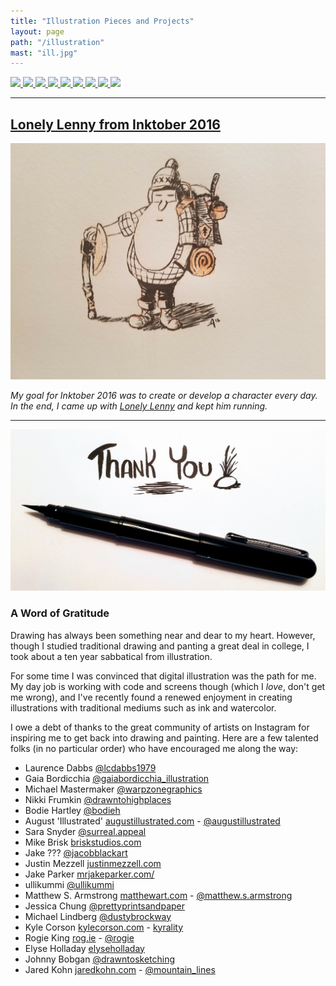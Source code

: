 ```yaml
---
title: "Illustration Pieces and Projects"
layout: page
path: "/illustration"
mast: "ill.jpg"
---
```

<div class='grid'>
  <a href="/illustration/inktober/">
    <img src="http://placehold.it/350x150" />
  </a>
  <a href="/illustration/inktober/">
    <img src="http://placehold.it/250x50" />
  </a>
  <a href="/illustration/inktober/">
    <img src="http://placehold.it/350x200" />
  </a>
  <a href="/illustration/inktober/">
    <img src="http://placehold.it/250x150" />
  </a>
  <a href="/illustration/inktober/">
    <img src="http://placehold.it/350x150" />
  </a>
  <a href="/illustration/inktober/">
    <img src="http://placehold.it/250x200" />
  </a>
  <a href="/illustration/inktober/">
    <img src="http://placehold.it/350x150" />
  </a>
  <a href="/illustration/inktober/">
    <img src="http://placehold.it/350x250" />
  </a>
  <a href="/illustration/inktober/">
    <img src="http://placehold.it/250x150" />
  </a>
</div>

***

## [Lonely Lenny from Inktober 2016](./len/)

[![Len](./len/len-ready.jpg)](./len/)

*My goal for Inktober 2016 was to create or develop a character every day. In the end, I came up with [Lonely Lenny](./len/) and kept him running.*

***

![Thank you!](./thanks.jpg)

### A Word of Gratitude

Drawing has always been something near and dear to my heart. However, though I studied traditional drawing and panting a great deal in college, I took about a ten year sabbatical from illustration. 

For some time I was convinced that digital illustration was the path for me. My day job is working with code and screens though (which I _love_, don't get me wrong), and I've recently found a renewed enjoyment in creating illustrations with traditional mediums such as ink and watercolor. 

I owe a debt of thanks to the great community of artists on Instagram for inspiring me to get back into drawing and painting. Here are a few talented folks (in no particular order) who have encouraged me along the way:

- Laurence Dabbs [@lcdabbs1979](https://www.instagram.com/lcdabbs1979/)
- Gaia Bordicchia [@gaiabordicchia_illustration](https://www.instagram.com/gaiabordicchia_illustration/)
- Michael Mastermaker [@warpzonegraphics](https://www.instagram.com/warpzonegraphics/)
- Nikki Frumkin [@drawntohighplaces](https://www.instagram.com/drawntohighplaces/)
- Bodie Hartley [@bodieh](https://www.instagram.com/bodieh/)
- August 'Illustrated' [augustillustrated.com](http://www.augustillustrated.com/) - [@augustillustrated](https://www.instagram.com/augustillustrated/)
- Sara Snyder [@surreal.appeal](https://www.instagram.com/surreal.appeal/)
- Mike Brisk [briskstudios.com](http://www.briskstudios.com/)
- Jake ??? [@jacobblackart](https://www.instagram.com/jacobblackart/)
- Justin Mezzell [justinmezzell.com](http://justinmezzell.com/)
- Jake Parker [mrjakeparker.com/](http://mrjakeparker.com/)
- ullikummi [@ullikummi](https://www.instagram.com/ullikummi/)
- Matthew S. Armstrong [matthewart.com](http://www.matthewart.com/) - [@matthew.s.armstrong](https://www.instagram.com/matthew.s.armstrong/)
- Jessica Chung [@prettyprintsandpaper](https://www.instagram.com/prettyprintsandpaper/)
- Michael Lindberg [@dustybrockway](https://www.instagram.com/dustybrockway/)
- Kyle Corson [kylecorson.com](http://kylecorson.com/) - [kyrality](https://www.instagram.com/kyrality/)
- Rogie King [rog.ie](http://rog.ie) - [@rogie](https://www.instagram.com/rogie/)
- Elyse Holladay [elyseholladay](https://www.instagram.com/elyseholladay/)
- Johnny Bobgan [@drawntosketching](https://www.instagram.com/drawntosketching/)
- Jared Kohn [jaredkohn.com](http://jaredkohn.com) - [@mountain_lines](https://www.instagram.com/mountain_lines/)
